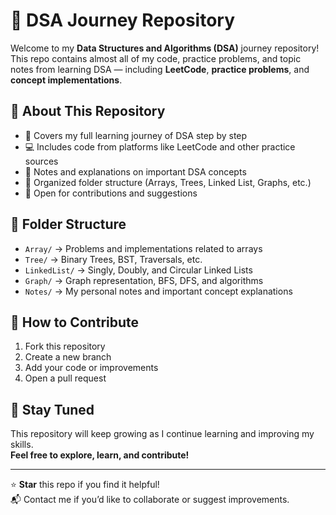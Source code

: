 # 🧠 DSA Journey Repository

Welcome to my **Data Structures and Algorithms (DSA)** journey repository!  
This repo contains almost all of my code, practice problems, and topic notes from learning DSA — including **LeetCode**, **practice problems**, and **concept implementations**.

## 📌 About This Repository
- 🚀 Covers my full learning journey of DSA step by step  
- 💻 Includes code from platforms like LeetCode and other practice sources  
- 📝 Notes and explanations on important DSA concepts  
- 📂 Organized folder structure (Arrays, Trees, Linked List, Graphs, etc.)  
- 🤝 Open for contributions and suggestions

## 📁 Folder Structure
- `Array/` → Problems and implementations related to arrays  
- `Tree/` → Binary Trees, BST, Traversals, etc.  
- `LinkedList/` → Singly, Doubly, and Circular Linked Lists  
- `Graph/` → Graph representation, BFS, DFS, and algorithms  
- `Notes/` → My personal notes and important concept explanations

## 🤝 How to Contribute
1. Fork this repository  
2. Create a new branch  
3. Add your code or improvements  
4. Open a pull request

## 🫡 Stay Tuned
This repository will keep growing as I continue learning and improving my skills.  
**Feel free to explore, learn, and contribute!**

---

⭐ **Star** this repo if you find it helpful!  
📬 Contact me if you’d like to collaborate or suggest improvements.

